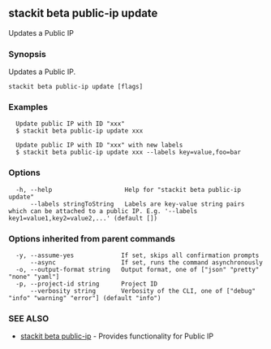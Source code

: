 ## stackit beta public-ip update

Updates a Public IP

### Synopsis

Updates a Public IP.

```
stackit beta public-ip update [flags]
```

### Examples

```
  Update public IP with ID "xxx"
  $ stackit beta public-ip update xxx

  Update public IP with ID "xxx" with new labels
  $ stackit beta public-ip update xxx --labels key=value,foo=bar
```

### Options

```
  -h, --help                    Help for "stackit beta public-ip update"
      --labels stringToString   Labels are key-value string pairs which can be attached to a public IP. E.g. '--labels key1=value1,key2=value2,...' (default [])
```

### Options inherited from parent commands

```
  -y, --assume-yes             If set, skips all confirmation prompts
      --async                  If set, runs the command asynchronously
  -o, --output-format string   Output format, one of ["json" "pretty" "none" "yaml"]
  -p, --project-id string      Project ID
      --verbosity string       Verbosity of the CLI, one of ["debug" "info" "warning" "error"] (default "info")
```

### SEE ALSO

* [stackit beta public-ip](./stackit_beta_public-ip.md)	 - Provides functionality for Public IP

